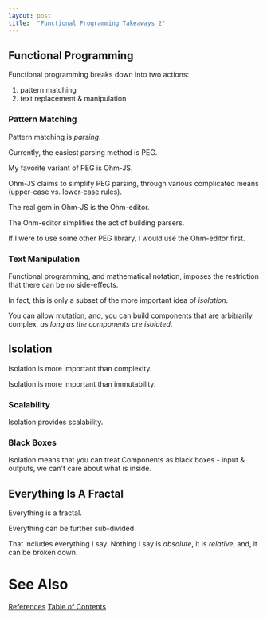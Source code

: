 ```yaml
---
layout: post
title:  "Functional Programming Takeaways 2"
---
```


## Functional Programming

Functional programming breaks down into two actions:

1. pattern matching
2. text replacement & manipulation

### Pattern Matching

Pattern matching is _parsing_.

Currently, the easiest parsing method is PEG.

My favorite variant of PEG is Ohm-JS.

Ohm-JS claims to simplify PEG parsing, through various complicated means (upper-case vs. lower-case rules).

The real gem in Ohm-JS is the Ohm-editor.

The Ohm-editor simplifies the act of building parsers.

If I were to use some other PEG library, I would use the Ohm-editor first.

### Text Manipulation

Functional programming, and mathematical notation, imposes the restriction that there can be no side-effects.

In fact, this is only a subset of the more important idea of _isolation_.

You can allow mutation, and, you can build components that are arbitrarily complex, _as long as the components are isolated_.

## Isolation
Isolation is more important than complexity.

Isolation is more important than immutability.

### Scalability
Isolation provides scalability.

### Black Boxes
Isolation means that you can treat  Components as black boxes - input & outputs, we can't care about what is inside.
## Everything Is A Fractal

Everything is a fractal.

Everything can be further sub-divided.

That includes everything I say.  Nothing I say is _absolute_, it is _relative_, and, it can be broken down.


# See Also

[References](https://guitarvydas.github.io/2021/01/14/References.html)
[Table of Contents](https://guitarvydas.github.io/2021/05/14/Table-Of-Contents.html)

<script src="https://utteranc.es/client.js" 
        repo="guitarvydas/guitarvydas.github.io" 
        issue-term="pathname" 
        theme="github-light" 
        crossorigin="anonymous" 
        async> 
</script> 
